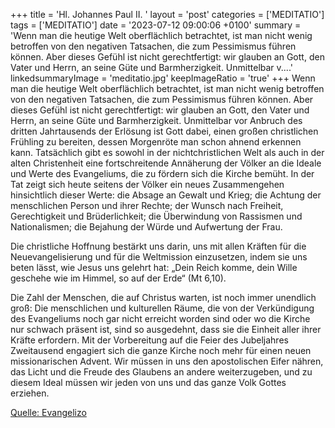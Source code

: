 +++
title = 'Hl. Johannes Paul II.  '
layout = 'post'
categories = ['MEDITATIO']
tags = ['MEDITATIO']
date = '2023-07-12 09:00:06 +0100'
summary = 'Wenn man die heutige Welt oberflächlich betrachtet, ist man nicht wenig betroffen von den negativen Tatsachen, die zum Pessimismus führen können. Aber dieses Gefühl ist nicht gerechtfertigt: wir glauben an Gott, den Vater und Herrn, an seine Güte und Barmherzigkeit. Unmittelbar v....'
linkedsummaryImage = 'meditatio.jpg'
keepImageRatio = 'true'
+++
Wenn man die heutige Welt oberflächlich betrachtet, ist man nicht wenig betroffen von den negativen Tatsachen, die zum Pessimismus führen können. Aber dieses Gefühl ist nicht gerechtfertigt: wir glauben an Gott, den Vater und Herrn, an seine Güte und Barmherzigkeit. Unmittelbar vor Anbruch des dritten Jahrtausends der Erlösung ist Gott dabei, einen großen christlichen Frühling zu bereiten, dessen Morgenröte man schon ahnend erkennen kann.<!--more--> Tatsächlich gibt es sowohl in der nichtchristlichen Welt als auch in der alten Christenheit eine fortschreitende Annäherung der Völker an die Ideale und Werte des Evangeliums, die zu fördern sich die Kirche bemüht. In der Tat zeigt sich heute seitens der Völker ein neues Zusammengehen hinsichtlich dieser Werte: die Absage an Gewalt und Krieg; die Achtung der menschlichen Person und ihrer Rechte; der Wunsch nach Freiheit, Gerechtigkeit und Brüderlichkeit; die Überwindung von Rassismen und Nationalismen; die Bejahung der Würde und Aufwertung der Frau.

Die christliche Hoffnung bestärkt uns darin, uns mit allen Kräften für die Neuevangelisierung und für die Weltmission einzusetzen, indem sie uns beten lässt, wie Jesus uns gelehrt hat: „Dein Reich komme, dein Wille geschehe wie im Himmel, so auf der Erde“ (Mt 6,10).

Die Zahl der Menschen, die auf Christus warten, ist noch immer unendlich groß: Die menschlichen und kulturellen Räume, die von der Verkündigung des Evangeliums noch gar nicht erreicht worden sind oder wo die Kirche nur schwach präsent ist, sind so ausgedehnt, dass sie die Einheit aller ihrer Kräfte erfordern. Mit der Vorbereitung auf die Feier des Jubeljahres Zweitausend engagiert sich die ganze Kirche noch mehr für einen neuen missionarischen Advent. Wir müssen in uns den apostolischen Eifer nähren, das Licht und die Freude des Glaubens an andere weiterzugeben, und zu diesem Ideal müssen wir jeden von uns und das ganze Volk Gottes erziehen.



[Quelle: Evangelizo](https://evangeliumtagfuertag.org/DE/gospel)
